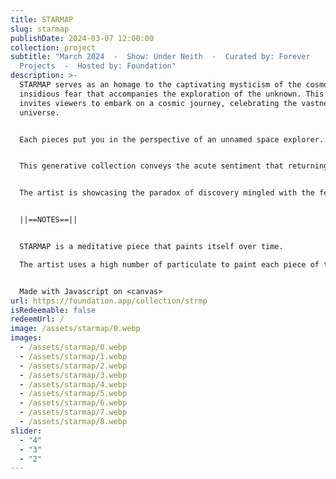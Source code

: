 ```yaml
---
title: STARMAP
slug: starmap
publishDate: 2024-03-07 12:00:00
collection: project
subtitle: "March 2024  -  Show: Under Neith  -  Curated by: Forever
  Projects  -  Hosted by: Foundation"
description: >-
  STARMAP serves as an homage to the captivating mysticism of the cosmos and the
  insidious fear that accompanies the exploration of the unknown. This artwork
  invites viewers to embark on a cosmic journey, celebrating the vastness of the
  universe.


  Each pieces put you in the perspective of an unnamed space explorer. Alone and fully committed to charting the vastness of the cosmos. The explorer is never shown; instead, the viewer shares his point of view, experiencing both the awe and wonder of discovery and the profound feeling of solitude in a place that is far greater than us.


  This generative collection conveys the acute sentiment that returning home is never guaranteed. As the explorer delves deeper into the cosmos, emotions like wonder and curiosity becomes entwined with the dread of isolation and the weight of emptiness that begins to envelop them.


  The artist is showcasing the paradox of discovery mingled with the fear of losing connection with the familiar, a dichotomy resonating within every soul, akin to the emotions associated with significant life changes.


  ||==NOTES==||


  STARMAP is a meditative piece that paints itself over time.

  The artist uses a high number of particulate to paint each piece of this series. This collection has been built with contemplation in mind so take the time to kick back and enjoy the automated painting process (around 60s).


  Made with Javascript on <canvas>
url: https://foundation.app/collection/strmp
isRedeemable: false
redeemUrl: /
image: /assets/starmap/0.webp
images:
  - /assets/starmap/0.webp
  - /assets/starmap/1.webp
  - /assets/starmap/2.webp
  - /assets/starmap/3.webp
  - /assets/starmap/4.webp
  - /assets/starmap/5.webp
  - /assets/starmap/6.webp
  - /assets/starmap/7.webp
  - /assets/starmap/8.webp
slider:
  - "4"
  - "3"
  - "2"
---
```

